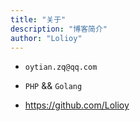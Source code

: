 ```yaml
---
title: "关于"
description: "博客简介"
author: "Lolioy"
---
```



- `oytian.zq@qq.com`

- `PHP` && `Golang`

- https://github.com/Lolioy